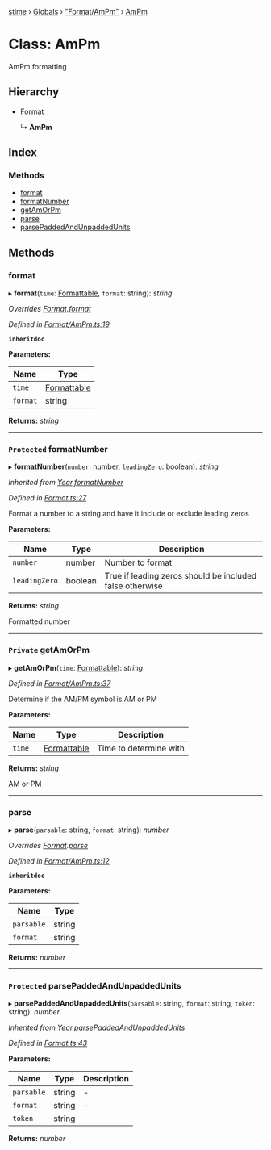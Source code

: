 [stime](../README.md) › [Globals](../globals.md) › ["Format/AmPm"](../modules/_format_ampm_.md) › [AmPm](_format_ampm_.ampm.md)

# Class: AmPm

AmPm formatting

## Hierarchy

* [Format](_format_.format.md)

  ↳ **AmPm**

## Index

### Methods

* [format](_format_ampm_.ampm.md#format)
* [formatNumber](_format_ampm_.ampm.md#protected-formatnumber)
* [getAmOrPm](_format_ampm_.ampm.md#private-getamorpm)
* [parse](_format_ampm_.ampm.md#parse)
* [parsePaddedAndUnpaddedUnits](_format_ampm_.ampm.md#protected-parsepaddedandunpaddedunits)

## Methods

###  format

▸ **format**(`time`: [Formattable](_formattable_.formattable.md), `format`: string): *string*

*Overrides [Format](_format_.format.md).[format](_format_.format.md#abstract-format)*

*Defined in [Format/AmPm.ts:19](https://github.com/TerenceJefferies/STime/blob/e560a22/src/Format/AmPm.ts#L19)*

**`inheritdoc`** 

**Parameters:**

Name | Type |
------ | ------ |
`time` | [Formattable](_formattable_.formattable.md) |
`format` | string |

**Returns:** *string*

___

### `Protected` formatNumber

▸ **formatNumber**(`number`: number, `leadingZero`: boolean): *string*

*Inherited from [Year](_format_year_.year.md).[formatNumber](_format_year_.year.md#protected-formatnumber)*

*Defined in [Format.ts:27](https://github.com/TerenceJefferies/STime/blob/e560a22/src/Format.ts#L27)*

Format a number to a string and have it include or exclude
leading zeros

**Parameters:**

Name | Type | Description |
------ | ------ | ------ |
`number` | number | Number to format |
`leadingZero` | boolean | True if leading zeros should be included false otherwise |

**Returns:** *string*

Formatted number

___

### `Private` getAmOrPm

▸ **getAmOrPm**(`time`: [Formattable](_formattable_.formattable.md)): *string*

*Defined in [Format/AmPm.ts:37](https://github.com/TerenceJefferies/STime/blob/e560a22/src/Format/AmPm.ts#L37)*

Determine if the AM/PM symbol is AM or PM

**Parameters:**

Name | Type | Description |
------ | ------ | ------ |
`time` | [Formattable](_formattable_.formattable.md) | Time to determine with |

**Returns:** *string*

AM or PM

___

###  parse

▸ **parse**(`parsable`: string, `format`: string): *number*

*Overrides [Format](_format_.format.md).[parse](_format_.format.md#abstract-parse)*

*Defined in [Format/AmPm.ts:12](https://github.com/TerenceJefferies/STime/blob/e560a22/src/Format/AmPm.ts#L12)*

**`inheritdoc`** 

**Parameters:**

Name | Type |
------ | ------ |
`parsable` | string |
`format` | string |

**Returns:** *number*

___

### `Protected` parsePaddedAndUnpaddedUnits

▸ **parsePaddedAndUnpaddedUnits**(`parsable`: string, `format`: string, `token`: string): *number*

*Inherited from [Year](_format_year_.year.md).[parsePaddedAndUnpaddedUnits](_format_year_.year.md#protected-parsepaddedandunpaddedunits)*

*Defined in [Format.ts:43](https://github.com/TerenceJefferies/STime/blob/e560a22/src/Format.ts#L43)*

**Parameters:**

Name | Type | Description |
------ | ------ | ------ |
`parsable` | string | - |
`format` | string | - |
`token` | string |   |

**Returns:** *number*
